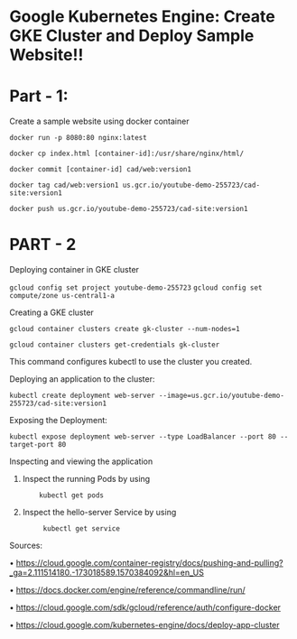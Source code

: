 Google Kubernetes Engine: Create GKE Cluster and Deploy Sample Website!!
========================================================================
Part - 1:
=======
Create a sample website using docker container

``docker run -p 8080:80 nginx:latest``

``docker cp index.html [container-id]:/usr/share/nginx/html/``

``docker commit [container-id] cad/web:version1``

``docker tag cad/web:version1 us.gcr.io/youtube-demo-255723/cad-site:version1``

``docker push us.gcr.io/youtube-demo-255723/cad-site:version1``

PART - 2
=======
Deploying container in GKE cluster

``gcloud config set project youtube-demo-255723``
 ``gcloud config set compute/zone us-central1-a``

Creating a GKE cluster

 ``gcloud container clusters create gk-cluster --num-nodes=1``
 
 ``gcloud container clusters get-credentials gk-cluster``
 
  This command configures kubectl to use the cluster you created.

Deploying an application to the cluster:

 ``kubectl create deployment web-server --image=us.gcr.io/youtube-demo-255723/cad-site:version1``

Exposing the Deployment:

 ``kubectl expose deployment web-server --type LoadBalancer --port 80 --target-port 80``

Inspecting and viewing the application
 1. Inspect the running Pods by using
 
            kubectl get pods
 2. Inspect the hello-server Service by using 
 
             kubectl get service

Sources:

 • https://cloud.google.com/container-registry/docs/pushing-and-pulling?_ga=2.111514180.-173018589.1570384092&hl=en_US

 • https://docs.docker.com/engine/reference/commandline/run/

 • https://cloud.google.com/sdk/gcloud/reference/auth/configure-docker

 • https://cloud.google.com/kubernetes-engine/docs/deploy-app-cluster
